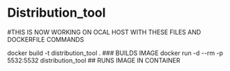 # Distribution_tool

#THIS IS NOW WORKING ON OCAL HOST WITH THESE FILES AND DOCKERFILE COMMANDS

docker build -t distribution_tool . ### BUILDS IMAGE
docker run -d --rm -p 5532:5532 distribution_tool ## RUNS IMAGE IN CONTAINER

